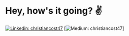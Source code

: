 # Hey, how's it going? :v:

[![Linkedin: christiancost47](https://img.shields.io/badge/-Christian%20Costa-blue?style=flat-square&logo=Linkedin&logoColor=white&link=https://www.linkedin.com/in/christiancost47/)](https://www.linkedin.com/in/christiancost47/)
[![Medium: christiancost47](https://img.shields.io/badge/-Christian%20Costa-grey?style=flat-square&logo=Medium&logoColor=white&link=https://www.linkedin.com/in/christiancost47/)]
